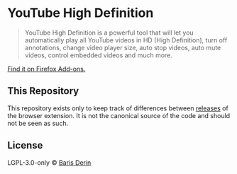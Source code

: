 # YouTube High Definition

> YouTube High Definition is a powerful tool that will let you automatically play all YouTube videos in HD (High Definition), turn off annotations, change video player size, auto stop videos, auto mute videos, control embedded videos and much more.

[Find it on Firefox Add-ons.](https://addons.mozilla.org/en-GB/firefox/addon/youtube-high-definition/)

## This Repository

This repository exists only to keep track of differences between [releases](https://addons.mozilla.org/en-GB/firefox/addon/youtube-high-definition/versions/) of the browser extension. It is not the canonical source of the code and should not be seen as such.

## License

LGPL-3.0-only © [Baris Derin](https://barisderin.com/)
